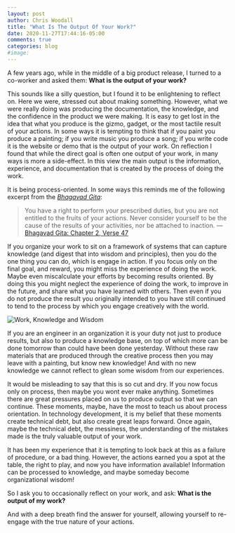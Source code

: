 ```yaml
---
layout: post
author: Chris Woodall
title: "What Is The Output Of Your Work?"
date: 2020-11-27T17:44:16-05:00
comments: true
categories: blog
#image:
---
```


A few years ago, while in the middle of a big product release, I turned to a co-worker and asked them: 
__What is the output of your work?__

This sounds like a silly question, but I found it to be enlightening to reflect on. Here we were, stressed out about
making something. However, what we were really doing was producing the documentation, the knowledge, and the confidence 
in the product we were making. It is easy to get lost in the idea that what you produce is the
gizmo, gadget, or the most tactile result of your actions. In some ways it is tempting to think that if you paint you produce a
painting; if you write music you produce a song; if you write code it is the website or demo that is the output of your work. 
On reflection I found that while the direct goal is often one output of your work, in many ways is more a side-effect. 
In this view the main output is the information, experience, and documentation that is created by the process of doing the work.

<!--more-->

It is being process-oriented. In some ways this reminds me of the following excerpt from the [*Bhagavad Gita*][0]:

>  You have a right to perform your prescribed duties, but you are not entitled to the fruits of your actions. Never consider yourself to be the cause of the results of your activities, nor be attached to inaction. 
> — [Bhagavad Gita: Chapter 2, Verse 47][0]

If you organize your work to sit on a framework of systems that can capture knowledge (and digest that into wisdom and principles), then you do the one thing you can do, which is engage in action. If you focus only on the final goal, and reward, you might miss the experience of doing the work. Maybe even miscalculate your efforts
by becoming results oriented. By doing this you might neglect the experience of doing the work, to improve in the future, and share what 
you have learned with others. Then even if you do not produce the result you originally intended to you have still continued to tend to
the process by which you engage creatively with the world.

![Work, Knowledge and Wisdom](/img/posts/output-of-your-work/flow-graph.drawio.png)

If you are an engineer in an organization it is your duty not just to produce results, but also to produce a knowledge base, on top of which
more can be done tomorrow than could have been done yesterday. Without these raw materials that are produced through the creative process then 
you may leave with a painting, but know new knowledge! And with no new knowledge we cannot reflect to glean some wisdom from our experiences.

It would be misleading to say that this is so cut and dry. If you now focus only on process, then maybe you wont ever make anything. Sometimes there are great pressures placed on us to produce output so that we can continue. These moments, maybe, have the most to teach us about process orientation. In technology development, it is my belief that these moments create technical debt, but also create great leaps forward. Once again, maybe the technical debt, the messiness, the understanding of the mistakes made is the truly valuable output of your work.

It has been my experience that it is tempting to look back at this as a failure of procedure, or a bad thing. However, the actions earned you a spot at the table, the right to play, and now you have information available! Information can be processed to knowledge, and maybe someday become organizational wisdom!

So I ask you to occasionally reflect on your work, and ask: **What is the output of my work?**

And with a deep breath find the answer for yourself, allowing yourself to re-engage with the true nature of your actions.

[0]: https://www.holy-bhagavad-gita.org/chapter/2/verse/47